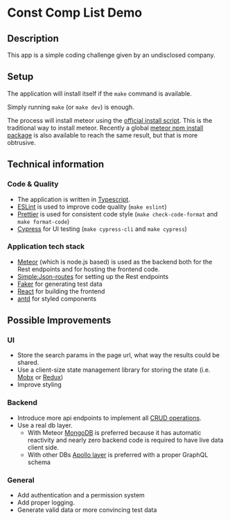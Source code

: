 # Const Comp List Demo

## Description
This app is a simple coding challenge given by an undisclosed company.

## Setup
The application will install itself if the `make` command is available.

Simply running `make` (or `make dev`) is enough.

The process will install meteor using the [official install script](https://install.meteor.com/). This is the traditional way to install meteor. Recently a global [meteor npm install package](https://www.npmjs.com/package/meteor) is also available to reach the same result, but that is more obtrusive.

## Technical information
### Code & Quality
 - The application is written in [Typescript](https://www.typescriptlang.org/).
 - [ESLint](https://eslint.org/) is used to improve code quality (`make eslint`)
 - [Prettier](https://prettier.io/) is used for consistent code style (`make check-code-format` and `make format-code`)
 - [Cypress](https://www.cypress.io/) for UI testing (`make cypress-cli` and `make cypress`)

### Application tech stack
- [Meteor](https://www.meteor.com/) (which is node.js based) is used as the backend both for the Rest endpoints and for hosting the frontend code.
- [Simple:Json-routes](https://meteor-rest.readthedocs.io/en/latest/packages/json-routes/README/) for setting up the Rest endpoints
- [Faker](https://www.npmjs.com/package/faker) for generating test data
- [React](https://reactjs.org/) for building the frontend
- [antd](https://ant.design/) for styled components

## Possible Improvements
### UI
- Store the search params in the page url, what way the results could be shared.
- Use a client-size state management library for storing the state (i.e. [Mobx](https://mobx.js.org/README.html) or [Redux](https://redux.js.org/))
- Improve styling

### Backend
- Introduce more api endpoints to implement all [CRUD operations](https://en.wikipedia.org/wiki/Create,_read,_update_and_delete).
- Use a real db layer.
  - With Meteor [MongoDB](https://www.mongodb.com/) is preferred because it has automatic reactivity and nearly zero backend code is required to have live data client side.
  - With other DBs [Apollo layer](https://www.apollographql.com/) is preferred with a proper GraphQL schema

### General
- Add authentication and a permission system
- Add proper logging.
- Generate valid data or more convincing test data
